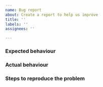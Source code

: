 ```yaml
---
name: Bug report
about: Create a report to help us improve
title: ''
labels: ''
assignees: ''

---
```


### Expected behaviour

<!-- What should have happened? -->

### Actual behaviour

<!-- What happened? -->

### Steps to reproduce the problem

<!-- What were you trying to do? -->
